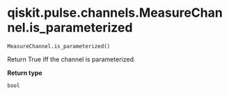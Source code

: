 # qiskit.pulse.channels.MeasureChannel.is\_parameterized

`MeasureChannel.is_parameterized()`

Return True iff the channel is parameterized.

**Return type**

`bool`
